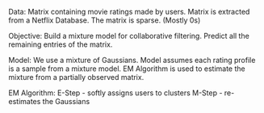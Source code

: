 Data:
	Matrix containing movie ratings made by users.
	Matrix is extracted from a Netflix Database.
	The matrix is sparse. (Mostly 0s)
	
Objective:
	Build a mixture model for collaborative filtering. 
	Predict all the remaining entries of the matrix.
	
Model:
	We use a mixture of Gaussians.
	Model assumes each rating profile is a sample from a mixture model.
	EM Algorithm is used to estimate the mixture from a partially observed matrix.
	
EM Algorithm:
	E-Step - softly assigns users to clusters
	M-Step - re-estimates the Gaussians
	
